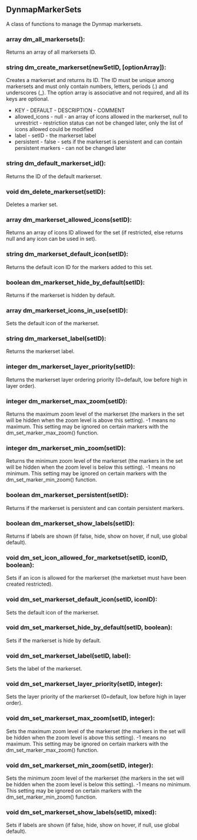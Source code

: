 ## DynmapMarkerSets
A class of functions to manage the Dynmap markersets.

### array dm\_all\_markersets():
Returns an array of all markersets ID.

### string dm\_create\_markerset(newSetID, [optionArray]):
Creates a markerset and returns its ID. The ID must be unique among markersets and must only contain numbers, letters, periods (.) and underscores (_). The option array is associative and not required, and all its keys are optional.
- KEY - DEFAULT - DESCRIPTION - COMMENT
- allowed\_icons - null - an array of icons allowed in the markerset, null to unrestrict - restriction status can not be changed later, only the list of icons allowed could be modified
- label - setID - the markerset label
- persistent - false - sets if the markerset is persistent and can contain persistent markers - can not be changed later

### string dm\_default\_markerset\_id():
Returns the ID of the default markerset.

### void dm\_delete\_markerset(setID):
Deletes a marker set.

### array dm\_markerset\_allowed\_icons(setID):
Returns an array of icons ID allowed for the set (if restricted, else returns null and any icon can be used in set).

### string dm\_markerset\_default\_icon(setID):
Returns the default icon ID for the markers added to this set.

### boolean dm\_markerset\_hide\_by\_default(setID):
Returns if the markerset is hidden by default.

### array dm\_markerset\_icons\_in\_use(setID):
Sets the default icon of the markerset.

### string dm\_markerset\_label(setID):
Returns the markerset label.

### integer dm\_markerset\_layer\_priority(setID):
Returns the markerset layer ordering priority (0=default, low before high in layer order).

### integer dm\_markerset\_max\_zoom(setID):
Returns the maximum zoom level of the markerset (the markers in the set will be hidden when the zoom level is above this setting). -1 means no maximum. This setting may be ignored on certain markers with the dm\_set\_marker\_max\_zoom() function.

### integer dm\_markerset\_min\_zoom(setID):
Returns the minimum zoom level of the markerset (the markers in the set will be hidden when the zoom level is below this setting). -1 means no minimum. This setting may be ignored on certain markers with the dm\_set\_marker\_min\_zoom() function.

### boolean dm\_markerset\_persistent(setID):
Returns if the markerset is persistent and can contain persistent markers.

### boolean dm\_markerset\_show\_labels(setID):
Returns if labels are shown (if false, hide, show on hover, if null, use global default).

### void dm\_set\_icon\_allowed\_for\_marketset(setID, iconID, boolean):
Sets if an icon is allowed for the markerset (the marketset must have been created restricted).

### void dm\_set\_markerset\_default\_icon(setID, iconID):
Sets the default icon of the markerset.

### void dm\_set\_markerset\_hide\_by\_default(setID, boolean):
Sets if the markerset is hide by default.

### void dm\_set\_markerset\_label(setID, label):
Sets the label of the markerset.

### void dm\_set\_markerset\_layer\_priority(setID, integer):
Sets the layer priority of the markerset (0=default, low before high in layer order).

### void dm\_set\_markerset\_max\_zoom(setID, integer):
Sets the maximum zoom level of the markerset (the markers in the set will be hidden when the zoom level is above this setting). -1 means no maximum. This setting may be ignored on certain markers with the dm\_set\_marker\_max\_zoom() function.

### void dm\_set\_markerset\_min\_zoom(setID, integer):
Sets the minimum zoom level of the markerset (the markers in the set will be hidden when the zoom level is below this setting). -1 means no minimum. This setting may be ignored on certain markers with the dm\_set\_marker\_min\_zoom() function.

### void dm\_set\_markerset\_show\_labels(setID, mixed):
Sets if labels are shown (if false, hide, show on hover, if null, use global default).